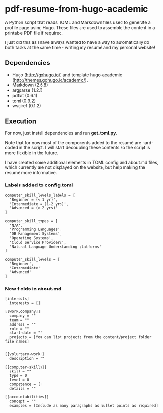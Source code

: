 # pdf-resume-from-hugo-academic

A Python script that reads TOML and Markdown files used to generate a profile
page using Hugo. These files are used to assemble the content in a printable
PDF file if required.

I just did this as I have always wanted to have a way to automatically do both
tasks at the same time - writing my resum&eacute; and my personal website!

## Dependencies

- Hugo (http://gohugo.io/) and template hugo-academic
(http://themes.gohugo.io/academic/).
- Markdown (2.6.8)
- argparse (1.2.1)
- pdfkit (0.6.1)
- toml (0.9.2)
- wsgiref (0.1.2)

## Execution

For now, just install dependencies and run **get_toml.py**.

Note that for now most of the components added to the resum&eacute; are
hard-coded in the script. I will start decoupling these contents so the script
is more flexible in the future.

I have created some additional elements in TOML config and about.md files,
which currently are not displayed on the website, but help making the
resum&eacute; more informative.

### Labels added to config.toml

```
computer_skill_levels_labels = [
  'Beginner = (< 1 yr)',
  'Intermediate = (1-2 yrs)',
  'Advanced = (> 2 yrs)'
]

computer_skill_types = [
  'N/A',
  'Programming Languages',
  'DB Management Systems',
  'Operating Systems',
  'Cloud Service Providers',
  'Natural Language Understanding platforms'
]

computer_skill_levels = [
  'Beginner',
  'Intermediate',
  'Advanced'
]
```
### New fields in about.md
```
[interests]
  interests = []

[[work.company]]
  company = ""
  team = ""
  address = ""
  role = ""
  start-date = ""
  projects = [You can list projects from the content/project folder file names]


[[voluntary-work]]
  description = ""

[[computer-skills]]
  skill = ""
  type = 0
  level = 0
  competence = []
  details = ""

[[accountabilities]]
  concept = ""
  examples = [Include as many paragraphs as bullet points as required]
```
